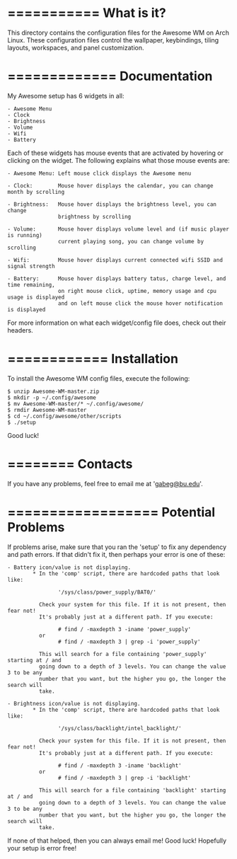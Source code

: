 ===========
What is it?
===========

This directory contains the configuration files for the Awesome WM on Arch Linux. 
These configuration files control the wallpaper, keybindings, tiling layouts, 
workspaces, and panel customization. 



=============
Documentation
=============

My Awesome setup has 6 widgets in all:

    - Awesome Menu
    - Clock
    - Brightness
    - Volume
    - Wifi
    - Battery

Each of these widgets has mouse events that are activated by hovering or clicking
on the widget. The following explains what those mouse events are:

    - Awesome Menu: Left mouse click displays the Awesome menu

    - Clock:        Mouse hover displays the calendar, you can change month by scrolling

    - Brightness:   Mouse hover displays the brightness level, you can change  
                    brightness by scrolling

    - Volume:       Mouse hover displays volume level and (if music player is running) 
                    current playing song, you can change volume by scrolling

    - Wifi:         Mouse hover displays current connected wifi SSID and signal strength

    - Battery:      Mouse hover displays battery tatus, charge level, and time remaining, 
                    on right mouse click, uptime, memory usage and cpu usage is displayed
                    and on left mouse click the mouse hover notification is displayed

For more information on what each widget/config file does, check out their headers.



============
Installation
============

To install the Awesome WM config files, execute the following:

    $ unzip Awesome-WM-master.zip
    $ mkdir -p ~/.config/awesome
    $ mv Awesome-WM-master/* ~/.config/awesome/
    $ rmdir Awesome-WM-master
    $ cd ~/.config/awesome/other/scripts
    $ ./setup

Good luck!



========
Contacts
========

If you have any problems, feel free to email me at 'gabeg@bu.edu'.



==================
Potential Problems
==================

If problems arise, make sure that you ran the 'setup' to fix any dependency and path 
errors. If that didn't fix it, then perhaps your error is one of these:

    - Battery icon/value is not displaying. 
            * In the 'comp' script, there are hardcoded paths that look like:

                    '/sys/class/power_supply/BAT0/'

              Check your system for this file. If it is not present, then fear not! 
              It's probably just at a different path. If you execute:
                    
                    # find / -maxdepth 3 -iname 'power_supply'
              or
                    # find / -maxdepth 3 | grep -i 'power_supply'

              This will search for a file containing 'power_supply' starting at / and 
              going down to a depth of 3 levels. You can change the value 3 to be any
              number that you want, but the higher you go, the longer the search will 
              take. 

    - Brightness icon/value is not displaying. 
            * In the 'comp' script, there are hardcoded paths that look like:

                    '/sys/class/backlight/intel_backlight/'

              Check your system for this file. If it is not present, then fear not! 
              It's probably just at a different path. If you execute:
                    
                    # find / -maxdepth 3 -iname 'backlight'
              or
                    # find / -maxdepth 3 | grep -i 'backlight'

              This will search for a file containing 'backlight' starting at / and 
              going down to a depth of 3 levels. You can change the value 3 to be any
              number that you want, but the higher you go, the longer the search will 
              take. 

If none of that helped, then you can always email me! Good luck! Hopefully your 
setup is error free!

